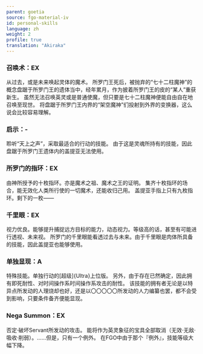 ```yaml
---
parent: goetia
source: fgo-material-iv
id: personal-skills
language: zh
weight: 2
profile: true
translation: "Akiraka"
---
```


### 召唤术：EX

从过去，或是未来唤起灵体的魔术。
所罗门王死后，被抛弃的“七十二柱魔神”的概念盘踞于所罗门王的遗体当中，经年累月，作为披着所罗门王的皮的“某人”重获新生。
虽然无法召唤英灵或是普通使魔，但只要是七十二柱魔神便能自由自在地召唤至现世。
将盘踞于所罗门王内界的“架空魔神”们投射到外界的变换器，这么说会比较容易理解。

### 启示：-

聆听“天上之声”，采取最适合的行动的技能。
由于这是灵魂所持有的技能，因此盘踞于所罗门王遗体内的盖提亚无法使用。

### 所罗门的指环：EX

由神所授予的十枚指环。亦是魔术之祖、魔术之王的证明。
集齐十枚指环的场合，能无效化人类所行使的一切魔术，还能收归己用。
盖提亚手指上只有九枚指环。剩下的一枚——

### 千里眼：EX

视力优良。能够提升捕捉远方目标的能力，动态视力。等级高的话，甚至有可能进行透视、未来视。
所罗门的千里眼能看透过去与未来。由于千里眼是肉体所具备的技能，因此盖提亚也能够使用。

### 单独显现：A

特殊技能。单独行动的[超级]{Ultra}上位版。
另外，由于存在已然确定，因此拥有即死耐性、对时间操作系时间操作系攻击的耐性。
该技能的拥有者无论是以特异点所发动的人理烧却也好，还是以〇〇〇〇〇所发动的人力编纂也罢，都不会受到影响，只要条件备齐便能显现。

### Nega Summon：EX

否定·破坏Servant所发动的攻击。
能将作为英灵象征的宝具全部取消（无效·无敌·吸收·削弱）。……但是，只有一个例外。
在FGO中由于那个『例外』，技能等级大幅下降。
